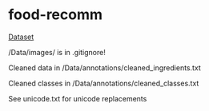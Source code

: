 # food-recomm

[Dataset](http://www.ub.edu/cvub/recipes5k/)

/Data/images/ is in .gitignore! 

Cleaned data in /Data/annotations/cleaned_ingredients.txt

Cleaned classes in /Data/annotations/cleaned_classes.txt

See unicode.txt for unicode replacements